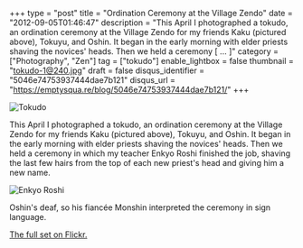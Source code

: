 +++
type = "post"
title = "Ordination Ceremony at the Village Zendo"
date = "2012-09-05T01:46:47"
description = "This April I photographed a tokudo, an ordination ceremony at the Village Zendo for my friends Kaku (pictured above), Tokuyu, and Oshin. It began in the early morning with elder priests shaving the novices' heads. Then we held a ceremony [ ... ]"
category = ["Photography", "Zen"]
tag = ["tokudo"]
enable_lightbox = false
thumbnail = "tokudo-1@240.jpg"
draft = false
disqus_identifier = "5046e74753937444dae7b121"
disqus_url = "https://emptysqua.re/blog/5046e74753937444dae7b121/"
+++

<p><img style="display:block; margin-left:auto; margin-right:auto;" src="tokudo-1.jpg" alt="Tokudo" title="tokudo-1.jpg" border="0"   /></p>
<p>This April I photographed a tokudo, an ordination ceremony at the Village Zendo for my friends Kaku (pictured above), Tokuyu, and Oshin. It began in the early morning with elder priests shaving the novices' heads. Then we held a ceremony in which my teacher Enkyo Roshi finished the job, shaving the last few hairs from the top of each new priest's head and giving him a new name.</p>
<p><img style="display:block; margin-left:auto; margin-right:auto;" src="tokudo-2.jpg" alt="Enkyo Roshi" title="tokudo-2.jpg" border="0"   /></p>
<p>Oshin's deaf, so his fiancée Monshin interpreted the ceremony in sign language.</p>
<p><a href="http://www.flickr.com/photos/emptysquare/7935082432/in/set-72157631415860892/lightbox/">The full set on Flickr.</a></p>
